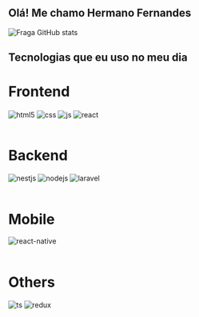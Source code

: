 ## Olá! Me chamo Hermano Fernandes 

![Fraga GitHub stats](https://github-readme-stats.vercel.app/api?username=Ark-Hermano&show_icons=true&theme=dracula&count_private=true)

## Tecnologias que eu uso no meu dia

<div style="display: inline_block">
  <div>
    <h1>Frontend</h1>
  </div>
  
  <img align="center" alt="html5" src="https://img.shields.io/badge/HTML5-E34F26?style=for-the-badge&logo=html5&logoColor=white" />
  <img align="center" alt="css" src="https://img.shields.io/badge/CSS3-1572B6?style=for-the-badge&logo=css3&logoColor=white" />
  <img align="center" alt="js" src="https://img.shields.io/badge/JavaScript-F7DF1E?style=for-the-badge&logo=javascript&logoColor=black" />
  <img align="center" alt="react" src="https://img.shields.io/badge/React-20232A?style=for-the-badge&logo=react&logoColor=61DAFB" />
</div>
<br/>

<div style="display: inline_block"> 
  <div>
    <h1>Backend</h1>
  </div>
   
  <img align="center" alt="nestjs" src="https://img.shields.io/badge/Node.js-43853D?style=for-the-badge&logo=node.js&logoColor=white" />
  <img align="center" alt="nodejs" src="https://img.shields.io/badge/Node.js-43853D?style=for-the-badge&logo=node.js&logoColor=white" />
  <img align="center" alt="laravel" src="https://img.shields.io/badge/Laravel-FF2D20?style=for-the-badge&logo=laravel&logoColor=white" />
</div>
<br/>

<div style="display: inline_block"> 
  <div>
    <h1>Mobile</h1>
  </div>
  
  <img align="center" alt="react-native" src="https://img.shields.io/badge/React_Native-20232A?style=for-the-badge&logo=react&logoColor=61DAFB" />
</div>
<br/>

<div style="display: inline_block"> 
  <div>
    <h1>Others</h1>
  </div>
  
  <img align="center" alt="ts" src="https://img.shields.io/badge/TypeScript-007ACC?style=for-the-badge&logo=typescript&logoColor=white" />
  <img align="center" alt="redux" src="https://img.shields.io/badge/Redux-593D88?style=for-the-badge&logo=redux&logoColor=white" />
</div>
<br/>




